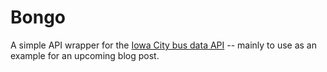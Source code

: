 Bongo
=====

A simple API wrapper for the [Iowa City bus data
API](http://www.ebongo.org/api/) -- mainly to use as an example for an
upcoming blog post.
